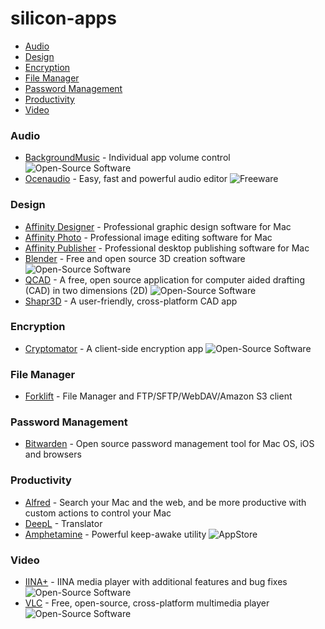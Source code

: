 # silicon-apps
 
- [Audio](#audio)
- [Design](#design)
- [Encryption](#encryption)
- [File Manager](#filemanager)
- [Password Management](#password)
- [Productivity](#productivity)
- [Video](#video)

### Audio

* [BackgroundMusic](https://github.com/kyleneideck/BackgroundMusic/releases) - Individual app volume control ![Open-Source Software][OSS Icon]
* [Ocenaudio](https://www.ocenaudio.com) - Easy, fast and powerful audio editor ![Freeware][Freeware Icon]

### Design
* [Affinity Designer](https://affinity.serif.com/en-us/designer/) - Professional graphic design software for Mac
* [Affinity Photo](https://affinity.serif.com/en-us/photo/) - Professional image editing software for Mac
* [Affinity Publisher](https://affinity.serif.com/en-us/publisher/) - Professional desktop publishing software for Mac
* [Blender](https://www.blender.org) - Free and open source 3D creation software ![Open-Source Software][OSS Icon]
* [QCAD](https://qcad.org) - A free, open source application for computer aided drafting (CAD) in two dimensions (2D) ![Open-Source Software][OSS Icon]
* [Shapr3D](https://www.shapr3d.com) - A user-friendly, cross-platform CAD app

### Encryption
* [Cryptomator](https://cryptomator.org) - A client-side encryption app ![Open-Source Software][OSS Icon]

### File Manager
* [Forklift](https://binarynights.com) - File Manager and FTP/SFTP/WebDAV/Amazon S3 client

### Password Management
* [Bitwarden](https://bitwarden.com) - Open source password management tool for Mac OS, iOS and browsers

### Productivity
* [Alfred](https://www.alfredapp.com) - Search your Mac and the web, and be more productive with custom actions to control your Mac
* [DeepL](https://www.deepl.com/en/app/) - Translator
* [Amphetamine](https://apps.apple.com/app/amphetamine/id937984704) - Powerful keep-awake utility ![AppStore][AppStore Icon]

### Video

* [IINA+](https://github.com/iina-plus) - IINA media player with additional features and bug fixes ![Open-Source Software][OSS Icon]
* [VLC](https://videolan.org) - Free, open-source, cross-platform multimedia player ![Open-Source Software][OSS Icon]

[Appstore Icon]: https://raw.githubusercontent.com/nagyfranky/silicon-apps/85cd5c11cadb7a32ad427341b1a748834f70f218/media/appstore.svg
[OSS Icon]: https://raw.githubusercontent.com/nagyfranky/silicon-apps/85cd5c11cadb7a32ad427341b1a748834f70f218/media/oss.svg
[Freeware Icon]: https://raw.githubusercontent.com/nagyfranky/silicon-apps/85cd5c11cadb7a32ad427341b1a748834f70f218/media/freeware.svg